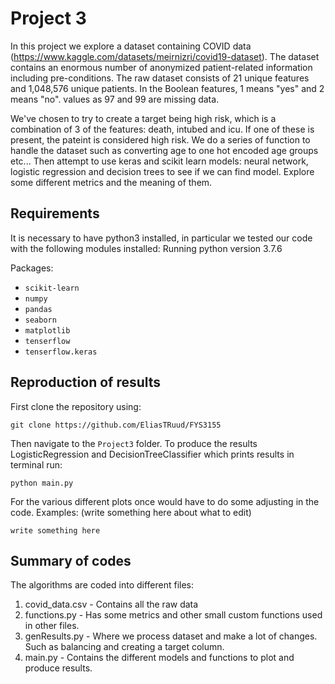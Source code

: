 Project 3
==============================
In this project we explore a dataset containing COVID data (https://www.kaggle.com/datasets/meirnizri/covid19-dataset).
The dataset  contains an enormous number of anonymized patient-related information including pre-conditions. The raw dataset consists of 21 unique features and 1,048,576 unique patients. In the Boolean features, 1 means "yes" and 2 means "no". values as 97 and 99 are missing data.

We've chosen to try to create a target being high risk, which is a combination of 3 of the features: death, intubed and icu. If one of these is present, the pateint is considered high risk. We do a series of function to handle the dataset such as converting age to one hot encoded age groups etc...
Then attempt to use keras and scikit learn models: neural network, logistic regression and decision trees to see if we can find model. Explore some different metrics and the meaning of them.

## Requirements

It is necessary to have python3 installed, in particular we tested our code with the following modules installed:
Running python version 3.7.6

Packages:
* `scikit-learn`
* `numpy`
* `pandas`
* `seaborn`
* `matplotlib`
* `tenserflow`
* `tenserflow.keras`


## Reproduction of results
First clone the repository using:
```
git clone https://github.com/EliasTRuud/FYS3155
```
Then navigate to the `Project3` folder.
To produce the results LogisticRegression and DecisionTreeClassifier which prints results in terminal run:
```
python main.py
```

For the various different plots once would have to do some adjusting in the code. Examples:
(write something here about what to edit)
```
write something here
```

## Summary of codes

The algorithms are coded into different files:

1. covid_data.csv - Contains all the raw data
2. functions.py - Has some metrics and other small custom functions used in other files.
3. genResults.py - Where we process dataset and make a lot of changes. Such as balancing and creating a target column.
4. main.py - Contains the different models and functions to plot and produce results.
